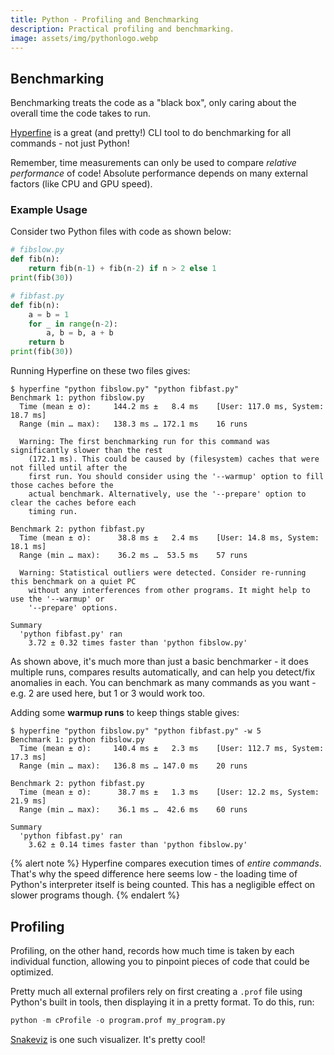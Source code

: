 ```yaml
---
title: Python - Profiling and Benchmarking
description: Practical profiling and benchmarking.
image: assets/img/pythonlogo.webp
---
```


## Benchmarking
Benchmarking treats the code as a "black box", only caring about the overall time the code takes to run.

[Hyperfine](https://github.com/sharkdp/hyperfine) is a great (and pretty!) CLI tool to do benchmarking for all commands - not just Python!

Remember, time measurements can only be used to compare *relative performance* of code! Absolute performance depends on many external factors (like CPU and GPU speed).

### Example Usage

Consider two Python files with code as shown below:
```python
# fibslow.py
def fib(n):
    return fib(n-1) + fib(n-2) if n > 2 else 1
print(fib(30))

# fibfast.py
def fib(n):
    a = b = 1
    for _ in range(n-2):
        a, b = b, a + b
    return b
print(fib(30))
```

Running Hyperfine on these two files gives:
```shell
$ hyperfine "python fibslow.py" "python fibfast.py"   
Benchmark 1: python fibslow.py
  Time (mean ± σ):     144.2 ms ±   8.4 ms    [User: 117.0 ms, System: 18.7 ms]
  Range (min … max):   138.3 ms … 172.1 ms    16 runs

  Warning: The first benchmarking run for this command was significantly slower than the rest
	(172.1 ms). This could be caused by (filesystem) caches that were not filled until after the
	first run. You should consider using the '--warmup' option to fill those caches before the
	actual benchmark. Alternatively, use the '--prepare' option to clear the caches before each
	timing run.

Benchmark 2: python fibfast.py
  Time (mean ± σ):      38.8 ms ±   2.4 ms    [User: 14.8 ms, System: 18.1 ms]
  Range (min … max):    36.2 ms …  53.5 ms    57 runs

  Warning: Statistical outliers were detected. Consider re-running this benchmark on a quiet PC
	without any interferences from other programs. It might help to use the '--warmup' or
	'--prepare' options.

Summary
  'python fibfast.py' ran
    3.72 ± 0.32 times faster than 'python fibslow.py'
```

As shown above, it's much more than just a basic benchmarker - it does multiple runs, compares results automatically, and can help you detect/fix anomalies in each. You can benchmark as many commands as you want - e.g. 2 are used here, but 1 or 3 would work too.

Adding some **warmup runs** to keep things stable gives:
```shell
$ hyperfine "python fibslow.py" "python fibfast.py" -w 5  
Benchmark 1: python fibslow.py
  Time (mean ± σ):     140.4 ms ±   2.3 ms    [User: 112.7 ms, System: 17.3 ms]
  Range (min … max):   136.8 ms … 147.0 ms    20 runs

Benchmark 2: python fibfast.py
  Time (mean ± σ):      38.7 ms ±   1.3 ms    [User: 12.2 ms, System: 21.9 ms]
  Range (min … max):    36.1 ms …  42.6 ms    60 runs

Summary
  'python fibfast.py' ran
    3.62 ± 0.14 times faster than 'python fibslow.py'
```

{% alert note %}
Hyperfine compares execution times of *entire commands*. That's why the speed difference here seems low - the loading time of Python's interpreter itself is being counted. This has a negligible effect on slower programs though.
{% endalert %}
## Profiling

Profiling, on the other hand, records how much time is taken by each individual function, allowing you to pinpoint pieces of code that could be optimized.

Pretty much all external profilers rely on first creating a `.prof` file using Python's built in tools, then displaying it in a pretty format. To do this, run:

```python
python -m cProfile -o program.prof my_program.py
```

[Snakeviz](https://jiffyclub.github.io/snakeviz/) is one such visualizer. It's pretty cool!
